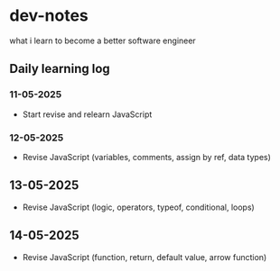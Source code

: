 # dev-notes
what i learn to become a better software engineer

## Daily learning log
### 11-05-2025
- Start revise and relearn JavaScript
### 12-05-2025
- Revise JavaScript (variables, comments, assign by ref, data types)
## 13-05-2025
- Revise JavaScript (logic, operators, typeof, conditional, loops)
## 14-05-2025
- Revise JavaScript (function, return, default value, arrow function)
